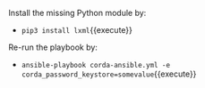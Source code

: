 Install the missing Python module by:

- `pip3 install lxml`{{execute}}

Re-run the playbook by:

- `ansible-playbook corda-ansible.yml -e corda_password_keystore=somevalue`{{execute}}

